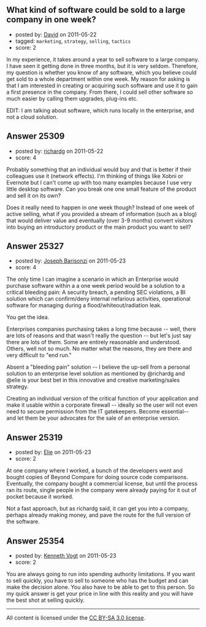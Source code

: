 ## What kind of software could be sold to a large company in one week?

- posted by: [David](https://stackexchange.com/users/-1/2684-david) on 2011-05-22
- tagged: `marketing`, `strategy`, `selling`, `tactics`
- score: 2

In my experience, it takes around a year to sell software to a large company. I have seen it getting done in three months, but it is very seldom. Therefore, my question is whether you know of any software, which you believe could get sold to a whole department within one week. My reason for asking is that I am interested in creating or acquiring such software and use it to gain a first presence in the company. From there, I could sell other software so much easier by calling them upgrades, plug-ins etc. 

EDIT: I am talking about software, which runs locally in the enterprise, and not a cloud solution.


## Answer 25309

- posted by: [richardg](https://stackexchange.com/users/-1/10674-richardg) on 2011-05-22
- score: 4

Probably something that an individual would buy and that is better if their colleagues use it (network effects). I'm thinking of things like Xobni or Evernote but I can't come up with too many examples because I use very little desktop software. Can you break one one small feature of the product and sell it on its own?

Does it really need to happen in one week though? Instead of one week of active selling, what if you provided a stream of information (such as a blog) that would deliver value and eventually (over 3-9 months) convert visitors into buying an introductory product or the main product you want to sell?


## Answer 25327

- posted by: [Joseph Barisonzi](https://stackexchange.com/users/-1/8791-joseph-barisonzi) on 2011-05-23
- score: 4

The only time I can imagine a scenario in which an Enterprise would purchase software within a  a one week period would be a solution to a critical bleeding pain: A security breach, a pending SEC violations, a BI solution which can confirm/deny internal nefarious activities, operational software for managing during a flood/whiteout/radiation leak. 

You get the idea. 

Enterprises companies purchasing takes a long time because -- well, there are lots of reasons and that wasn't really the question -- but let's just say there are lots of them. Some are entirely reasonable and understood. Others, well not so much. No matter what the reasons, they are there and very difficult to "end run." 

Absent a "bleeding pain" solution -- I believe the up-sell from a personal solution to an enterprise level solution as mentioned by @richardg and @elie is your best bet in this innovative and creative marketing/sales strategy. 

Creating an individual version of the critical function of your application and make it usable within a corporate firewall -- ideally so the user will not even need to secure permission from the IT gatekeepers. Become essential-- and let them be your advocates for the sale of an enterprise version.


## Answer 25319

- posted by: [Elie](https://stackexchange.com/users/-1/1752-elie) on 2011-05-23
- score: 2

At one company where I worked, a bunch of the developers went and bought copies of Beyond Compare for doing source code comparisons. Eventually, the company bought a commercial license, but until the process ran its route, single people in the company were already paying for it out of pocket because it worked.

Not a fast approach, but as richardg said, it can get you into a company, perhaps already making money, and pave the route for the full version of the software.


## Answer 25354

- posted by: [Kenneth Vogt](https://stackexchange.com/users/-1/6736-kenneth-vogt) on 2011-05-23
- score: 2

You are always going to run into spending authority limitations. If you want to sell quickly, you have to sell to someone who has the budget and can make the decision alone. You also have to be able to get to this person. So my quick answer is get your price in line with this reality and you will have the best shot at selling quickly.



---

All content is licensed under the [CC BY-SA 3.0 license](https://creativecommons.org/licenses/by-sa/3.0/).
